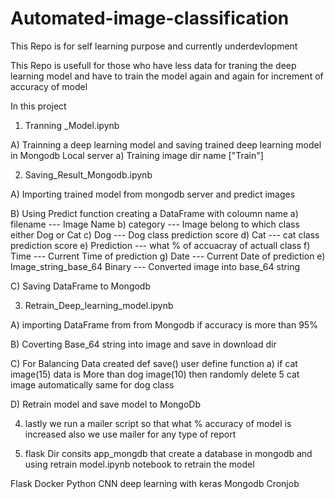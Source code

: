 # Automated-image-classification
This Repo is for self learning purpose and currently underdevlopment

This Repo is usefull for those who have less data for traning the deep learning model and have to train the model again and again for increment of accuracy of model 

In this project 

1) Tranning _Model.ipynb  
  
  A) Trainning a deep learning model and saving trained deep learning model in Mongodb Local server
    a) Training image dir name ["Train"] 

2) Saving_Result_Mongodb.ipynb

  A)  Importing trained model from mongodb server and predict images  
  
  B)  Using Predict function creating a DataFrame with coloumn name 
      a) filename         --- Image Name
      b) category         --- Image belong to which class either Dog or Cat
      c) Dog              --- Dog class prediction score 
      d) Cat              --- cat class prediction score
      e) Prediction       --- what % of accuacray of actuall class
      f) Time             --- Current Time of prediction
      g) Date             --- Current Date of prediction
      e) Image_string_base_64 Binary --- Converted image into base_64 string
  
  C)  Saving DataFrame to Mongodb  

 3) Retrain_Deep_learning_model.ipynb
  
  A) importing DataFrame from from Mongodb if accuracy is more than 95%
  
  B) Coverting Base_64 string into image and save in download dir
  
  C) For Balancing Data created def save() user define function
     a) if cat image(15) data is More than dog image(10) then randomly delete 5 cat image automatically same for dog class

  D) Retrain model and save model to MongoDb


 4) lastly we run a mailer script so that what % accuracy of model is increased also we use mailer for any type of report 
 
 5) flask Dir consits app_mongdb that create a database in mongodb and  using retrain model.ipynb notebook to retrain the model  
 



Flask
Docker
Python
CNN deep learning with keras
Mongodb
Cronjob
